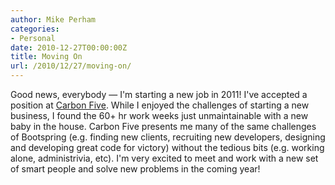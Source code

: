 ```yaml
---
author: Mike Perham
categories:
- Personal
date: 2010-12-27T00:00:00Z
title: Moving On
url: /2010/12/27/moving-on/
---
```


Good news, everybody &mdash; I'm starting a new job in 2011! I've accepted a position at [Carbon Five][1]. While I enjoyed the challenges of starting a new business, I found the 60+ hr work weeks just unmaintainable with a new baby in the house. Carbon Five presents me many of the same challenges of Bootspring (e.g. finding new clients, recruiting new developers, designing and developing great code for victory) without the tedious bits (e.g. working alone, administrivia, etc). I'm very excited to meet and work with a new set of smart people and solve new problems in the coming year!

 [1]: http://carbonfive.com
